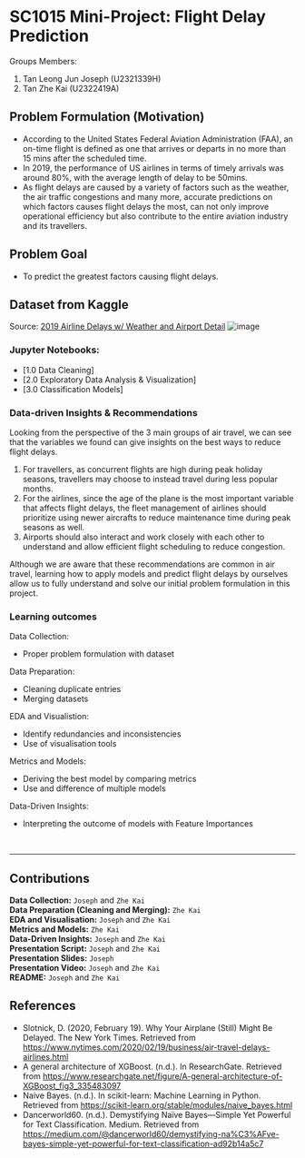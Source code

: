 # SC1015 Mini-Project: Flight Delay Prediction
Groups Members: 
1. Tan Leong Jun Joseph (U2321339H)
2. Tan Zhe Kai (U2322419A)

## Problem Formulation (Motivation)
- According to the United States Federal Aviation Administration (FAA), an on-time flight is defined as one that arrives or departs in no more than 15 mins after the scheduled time.
- In 2019, the performance of US airlines in terms of timely arrivals was around 80%, with the average length of delay to be 50mins.
- As flight delays are caused by a variety of factors such as the weather, the air traffic congestions and many more, accurate predictions on which factors causes flight delays the most, can not only improve operational efficiency but also contribute to the entire aviation industry and its travellers.

## Problem Goal
- To predict the greatest factors causing flight delays.

## Dataset from Kaggle
Source: [2019 Airline Delays w/ Weather and Airport Detail](https://www.kaggle.com/datasets/threnjen/2019-airline-delays-and-cancellations)
![image](https://github.com/tanzhekai/SC1015/assets/160701256/438201ae-79f6-4100-8a72-0043e1274b79)

### Jupyter Notebooks:
- [1.0 Data Cleaning]
- [2.0 Exploratory Data Analysis & Visualization]
- [3.0 Classification Models]



### Data-driven Insights & Recommendations
Looking from the perspective of the 3 main groups of air travel, we can see that the variables we found can give insights on the best ways to reduce flight delays. 

1. For travellers, as concurrent flights are high during peak holiday seasons, travellers may choose to instead travel during less popular months. <br>
2. For the airlines, since the age of the plane is the most important variable that affects flight delays, the fleet management of airlines should prioritize using newer aircrafts to reduce maintenance time during peak seasons as well. <br>
3. Airports should also interact and work closely with each other to understand and allow efficient flight scheduling to reduce congestion. <br>

Although we are aware that these recommendations are common in air travel, learning how to apply models and predict flight delays by ourselves allow us to fully understand and solve our initial problem formulation in this project.

### Learning outcomes

Data Collection:
  - Proper problem formulation with dataset

Data Preparation:
- Cleaning duplicate entries
- Merging datasets

EDA and Visualistion:
- Identify redundancies and inconsistencies
- Use of visualisation tools

Metrics and Models:
- Deriving the best model by comparing metrics
- Use and difference of multiple models

Data-Driven Insights:
- Interpreting the outcome of models with Feature Importances

<br>

---

## Contributions
**Data Collection:** `Joseph` and `Zhe Kai`<br>
**Data Preparation (Cleaning and Merging):** `Zhe Kai`<br>
**EDA and Visualisation:** `Joseph` and `Zhe Kai`<br>
**Metrics and Models:** `Zhe Kai`<br>
**Data-Driven Insights:** `Joseph` and `Zhe Kai`<br>
**Presentation Script:** `Joseph` and `Zhe Kai`<br>
**Presentation Slides:** `Joseph`<br>
**Presentation Video:** `Joseph` and `Zhe Kai`<br>
**README:** `Joseph` and `Zhe Kai`<br>

## References
- Slotnick, D. (2020, February 19). Why Your Airplane (Still) Might Be Delayed. The New York Times. Retrieved from https://www.nytimes.com/2020/02/19/business/air-travel-delays-airlines.html
- A general architecture of XGBoost. (n.d.). In ResearchGate. Retrieved from https://www.researchgate.net/figure/A-general-architecture-of-XGBoost_fig3_335483097
- Naive Bayes. (n.d.). In scikit-learn: Machine Learning in Python. Retrieved from https://scikit-learn.org/stable/modules/naive_bayes.html
- Dancerworld60. (n.d.). Demystifying Naïve Bayes—Simple Yet Powerful for Text Classification. Medium. Retrieved from https://medium.com/@dancerworld60/demystifying-na%C3%AFve-bayes-simple-yet-powerful-for-text-classification-ad92b14a5c7

